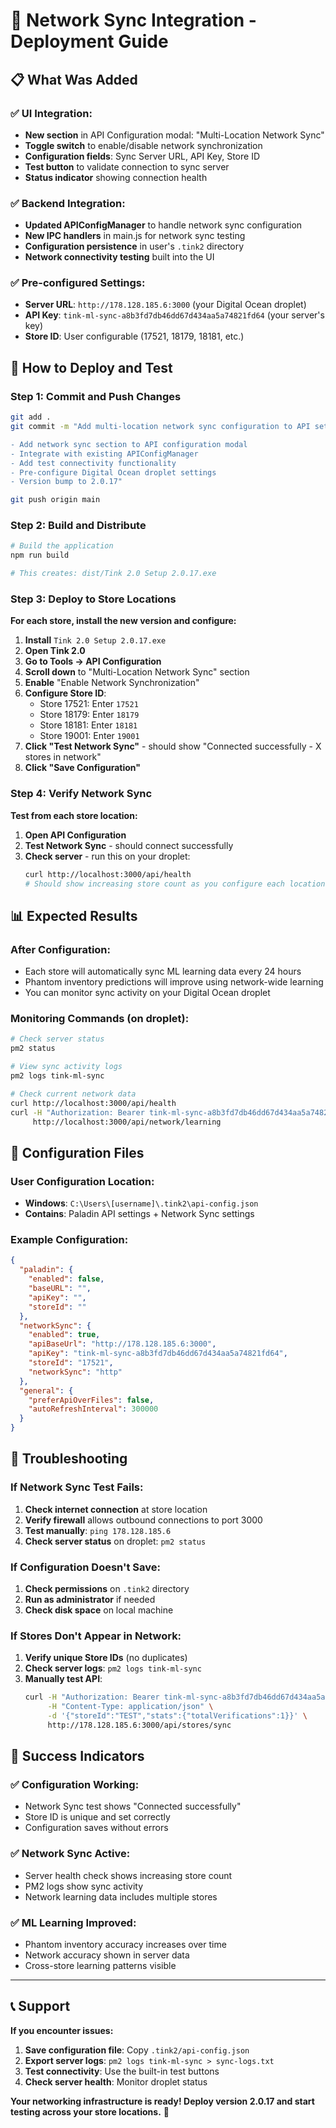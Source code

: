 # 🚀 Network Sync Integration - Deployment Guide

## 📋 **What Was Added**

### ✅ **UI Integration:**
- **New section** in API Configuration modal: "Multi-Location Network Sync"
- **Toggle switch** to enable/disable network synchronization
- **Configuration fields**: Sync Server URL, API Key, Store ID
- **Test button** to validate connection to sync server
- **Status indicator** showing connection health

### ✅ **Backend Integration:**
- **Updated APIConfigManager** to handle network sync configuration
- **New IPC handlers** in main.js for network sync testing
- **Configuration persistence** in user's `.tink2` directory
- **Network connectivity testing** built into the UI

### ✅ **Pre-configured Settings:**
- **Server URL**: `http://178.128.185.6:3000` (your Digital Ocean droplet)
- **API Key**: `tink-ml-sync-a8b3fd7db46dd67d434aa5a74821fd64` (your server's key)
- **Store ID**: User configurable (17521, 18179, 18181, etc.)

## 🎯 **How to Deploy and Test**

### **Step 1: Commit and Push Changes**
```bash
git add .
git commit -m "Add multi-location network sync configuration to API settings

- Add network sync section to API configuration modal
- Integrate with existing APIConfigManager
- Add test connectivity functionality
- Pre-configure Digital Ocean droplet settings
- Version bump to 2.0.17"

git push origin main
```

### **Step 2: Build and Distribute**
```bash
# Build the application
npm run build

# This creates: dist/Tink 2.0 Setup 2.0.17.exe
```

### **Step 3: Deploy to Store Locations**

**For each store, install the new version and configure:**

1. **Install** `Tink 2.0 Setup 2.0.17.exe`
2. **Open Tink 2.0**
3. **Go to Tools → API Configuration**
4. **Scroll down** to "Multi-Location Network Sync" section
5. **Enable** "Enable Network Synchronization"
6. **Configure Store ID**:
   - Store 17521: Enter `17521`
   - Store 18179: Enter `18179` 
   - Store 18181: Enter `18181`
   - Store 19001: Enter `19001`
7. **Click "Test Network Sync"** - should show "Connected successfully - X stores in network"
8. **Click "Save Configuration"**

### **Step 4: Verify Network Sync**

**Test from each store location:**
1. **Open API Configuration**
2. **Test Network Sync** - should connect successfully
3. **Check server** - run this on your droplet:
   ```bash
   curl http://localhost:3000/api/health
   # Should show increasing store count as you configure each location
   ```

## 📊 **Expected Results**

### **After Configuration:**
- Each store will automatically sync ML learning data every 24 hours
- Phantom inventory predictions will improve using network-wide learning
- You can monitor sync activity on your Digital Ocean droplet

### **Monitoring Commands (on droplet):**
```bash
# Check server status
pm2 status

# View sync activity logs
pm2 logs tink-ml-sync

# Check current network data
curl http://localhost:3000/api/health
curl -H "Authorization: Bearer tink-ml-sync-a8b3fd7db46dd67d434aa5a74821fd64" \
     http://localhost:3000/api/network/learning
```

## 🔧 **Configuration Files**

### **User Configuration Location:**
- **Windows**: `C:\Users\[username]\.tink2\api-config.json`
- **Contains**: Paladin API settings + Network Sync settings

### **Example Configuration:**
```json
{
  "paladin": {
    "enabled": false,
    "baseURL": "",
    "apiKey": "",
    "storeId": ""
  },
  "networkSync": {
    "enabled": true,
    "apiBaseUrl": "http://178.128.185.6:3000",
    "apiKey": "tink-ml-sync-a8b3fd7db46dd67d434aa5a74821fd64",
    "storeId": "17521",
    "networkSync": "http"
  },
  "general": {
    "preferApiOverFiles": false,
    "autoRefreshInterval": 300000
  }
}
```

## 🚨 **Troubleshooting**

### **If Network Sync Test Fails:**
1. **Check internet connection** at store location
2. **Verify firewall** allows outbound connections to port 3000
3. **Test manually**: `ping 178.128.185.6`
4. **Check server status** on droplet: `pm2 status`

### **If Configuration Doesn't Save:**
1. **Check permissions** on `.tink2` directory
2. **Run as administrator** if needed
3. **Check disk space** on local machine

### **If Stores Don't Appear in Network:**
1. **Verify unique Store IDs** (no duplicates)
2. **Check server logs**: `pm2 logs tink-ml-sync`
3. **Manually test API**: 
   ```bash
   curl -H "Authorization: Bearer tink-ml-sync-a8b3fd7db46dd67d434aa5a74821fd64" \
        -H "Content-Type: application/json" \
        -d '{"storeId":"TEST","stats":{"totalVerifications":1}}' \
        http://178.128.185.6:3000/api/stores/sync
   ```

## 🎉 **Success Indicators**

### **✅ Configuration Working:**
- Network Sync test shows "Connected successfully"
- Store ID is unique and set correctly
- Configuration saves without errors

### **✅ Network Sync Active:**
- Server health check shows increasing store count
- PM2 logs show sync activity
- Network learning data includes multiple stores

### **✅ ML Learning Improved:**
- Phantom inventory accuracy increases over time
- Network accuracy shown in server data
- Cross-store learning patterns visible

---

## 📞 **Support**

**If you encounter issues:**
1. **Save configuration file**: Copy `.tink2/api-config.json`
2. **Export server logs**: `pm2 logs tink-ml-sync > sync-logs.txt`
3. **Test connectivity**: Use the built-in test buttons
4. **Check server health**: Monitor droplet status

**Your networking infrastructure is ready! Deploy version 2.0.17 and start testing across your store locations.** 🚀
